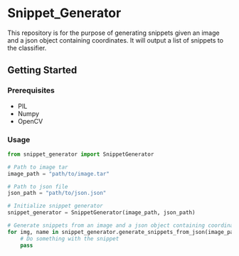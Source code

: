 # Snippet_Generator
This repository is for the purpose of generating snippets given an image and a json object containing coordinates. It will output a list of snippets to the classifier. 

## Getting Started
### Prerequisites
* PIL
* Numpy
* OpenCV

### Usage

```python 
from snippet_generator import SnippetGenerator

# Path to image tar
image_path = "path/to/image.tar"

# Path to json file
json_path = "path/to/json.json"

# Initialize snippet generator
snippet_generator = SnippetGenerator(image_path, json_path)

# Generate snippets from an image and a json object containing coordinates
for img, name in snippet_generator.generate_snippets_from_json(image_path, json_path):
    # Do something with the snippet
    pass
```